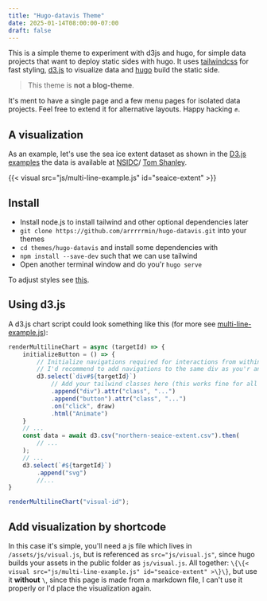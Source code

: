 ```yaml
---
title: "Hugo-datavis Theme"
date: 2025-01-14T08:00:00-07:00
draft: false
---
```


This is a simple theme to experiment with d3js and hugo, for simple data
projects that want to deploy static sides with hugo.
It uses [tailwindcss](https://tailwindcss.com) for fast styling, [d3.js](https://d3js.org) 
to visualize data and [hugo](https://gohugo.io) build the static side. 

>This theme is **not a blog-theme**. 

It's ment to have a single page and a few menu pages for isolated data projects. 
Feel free to extend it for alternative layouts. Happy hacking ✊.

## A visualization

As an example, let's use the sea ice extent dataset as shown in the 
[D3.js examples](https://observablehq.com/@d3/sea-ice-extent-1978-2017)
the data is available at 
[NSIDC](https://nsidc.org/sea-ice-today/sea-ice-tools)/
[Tom Shanley](http://bl.ocks.org/tomshanley/77f12d419e71e572f4250a52ef9bf1ad).

{{< visual src="js/multi-line-example.js" id="seaice-extent" >}}

## Install

* Install node.js to install tailwind and other optional dependencies later
* `git clone https://github.com/arrrrrmin/hugo-datavis.git` into your themes
* `cd themes/hugo-datavis` and install some dependencies with
* `npm install --save-dev` such that we can use tailwind
* Open another terminal window and do you'r `hugo serve`

To adjust styles see [this](/tailwind).

## Using d3.js

A d3.js chart script could look something like this (for more see [multi-line-example.js](https://github.com/arrrrrmin/hugo-datavis/blob/main/assets/js/multi-line-example.js)):
```JavaScript
renderMultilineChart = async (targetId) => {
    initializeButton = () => {
        // Initialize navigations required for interactions from within the chart js.
        // I'd recommend to add navigations to the same div as you'r animation.
        d3.select(`div#${targetId}`)
            // Add your tailwind classes here (this works fine for all elements outside of an svg).
            .append("div").attr("class", "...")
            .append("button").attr("class", "...")
            .on("click", draw)
            .html("Animate")
    }
    // ...
    const data = await d3.csv("northern-seaice-extent.csv").then(
        // ...    
    );
    // ...
    d3.select(`#${targetId}`)
        .append("svg")
        //...
}

renderMultilineChart("visual-id");
```

## Add visualization by shortcode
In this case it's simple, you'll need a js file which lives in `/assets/js/visual.js`, 
but is referenced as `src="js/visual.js"`, since hugo builds your assets in the public folder as `js/visual.js`.
All together: `\{\{< visual src="js/multi-line-example.js" id="seaice-extent" >\}\}`, but use it **without** `\`, since
this page is made from a markdown file, I can't use it properly or I'd place the visualization again.
